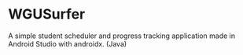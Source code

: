 # WGUSurfer
A simple student scheduler and progress tracking application made in Android Studio with androidx. (Java)
